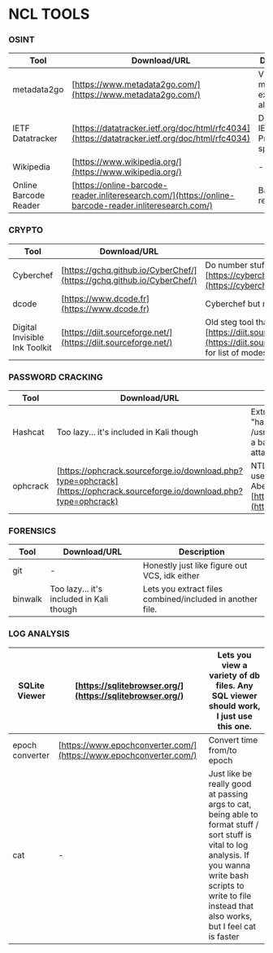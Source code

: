 # NCL TOOLS
### OSINT
| Tool                  | Download/URL                                                                                           | Description                          |
| --------------------- | ------------------------------------------------------------------------------------------------------ | ------------------------------------ |
| metadata2go           | [https://www.metadata2go.com/](https://www.metadata2go.com/)                                           | View metadata, exif.tools also works |
| IETF Datatracker      | [https://datatracker.ietf.org/doc/html/rfc4034](https://datatracker.ietf.org/doc/html/rfc4034)         | DNSSEC / IETF Protocol specification |
| Wikipedia             | [https://www.wikipedia.org/](https://www.wikipedia.org/)                                               | \-                                   |
| Online Barcode Reader | [https://online-barcode-reader.inliteresearch.com/](https://online-barcode-reader.inliteresearch.com/) | Barcode reader                       |
### CRYPTO
| Tool                          | Download/URL                                                           | Description                                                                                                                                                                     |
| ----------------------------- | ---------------------------------------------------------------------- | ------------------------------------------------------------------------------------------------------------------------------------------------------------------------------- |
| Cyberchef                     | [https://gchq.github.io/CyberChef/](https://gchq.github.io/CyberChef/) | Do number stuff and more! [https://cyberchef.cyberskyline.com/](https://cyberchef.cyberskyline.com/) is the NCL mirror                                                          |
| dcode                         | [https://www.dcode.fr](https://www.dcode.fr)                           | Cyberchef but more crypto and 🇫🇷                                                                                                                                              |
| Digital Invisible Ink Toolkit | [https://diit.sourceforge.net/](https://diit.sourceforge.net/)         | Old steg tool that NCL uses. See [https://diit.sourceforge.net/doco.html#whatarethealgorithms/](https://diit.sourceforge.net/doco.html#whatarethealgorithms/) for list of modes |
### PASSWORD CRACKING
| Tool     | Download/URL                                                                                                             | Description                                                                                                                                                     |
| -------- | ------------------------------------------------------------------------------------------------------------------------ | --------------------------------------------------------------------------------------------------------------------------------------------------------------- |
| Hashcat  | Too lazy... it's included in Kali though                                                                                 | Extract password from hashes. "hashcat hash.txt -m 0 -a 0 /usr/share/wordlists/rockyou.txt" is a basic command for dictionary attack on MD5 with rockyou.txt    |
| ophcrack | [https://ophcrack.sourceforge.io/download.php?type=ophcrack](https://ophcrack.sourceforge.io/download.php?type=ophcrack) | NTLM Password cracker. Perhaps use XP Special wordlist. Cain and Abel possible alternative [https://github.com/xchwarze/Cain](https://github.com/xchwarze/Cain) |
### FORENSICS
| Tool    | Download/URL                             | Description                                               |
| ------- | ---------------------------------------- | --------------------------------------------------------- |
| git     | \-                                       | Honestly just like figure out VCS, idk either             |
| binwalk | Too lazy... it's included in Kali though | Lets you extract files combined/included in another file. |
### LOG ANALYSIS
| SQLite Viewer   | [https://sqlitebrowser.org/](https://sqlitebrowser.org/)           | Lets you view a variety of db files. Any SQL viewer should work, I just use this one.                                                                                                                                 |
| --------------- | ------------------------------------------------------------------ | --------------------------------------------------------------------------------------------------------------------------------------------------------------------------------------------------------------------- |
| epoch converter | [https://www.epochconverter.com/](https://www.epochconverter.com/) | Convert time from/to epoch                                                                                                                                                                                            |
| cat             | \-                                                                 | Just like be really good at passing args to cat, being able to format stuff / sort stuff is vital to log analysis. If you wanna write bash scripts to write to file instead that also works, but I feel cat is faster |
